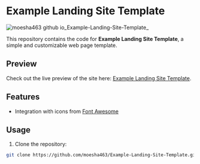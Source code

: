 # Example Landing Site Template

![moesha463 github io_Example-Landing-Site-Template_](https://github.com/user-attachments/assets/39bd88ce-1fed-4af3-865d-907e7bb5cf1f)


This repository contains the code for **Example Landing Site Template**, a simple and customizable web page template.

## Preview

Check out the live preview of the site here: [Example Landing Site Template](https://moesha463.github.io/Example-Landing-Site-Template/).

## Features

- Integration with icons from [Font Awesome](https://fontawesome.com/)

## Usage

1. Clone the repository:

```bash
git clone https://github.com/moesha463/Example-Landing-Site-Template.git
